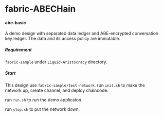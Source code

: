 # fabric-ABECHain

#### abe-basic

A demo design with separated data ledger and ABE-encrypted conversation key ledger. The data and its access policy are immutable.

##### Requirement

`fabric-sample` under `Liquid-Aristocracy` directory.

##### Start

This design use `fabric-sample/test-network`. run `init.sh` to make the network up, create channel, and deploy chaincode.

run `run.sh` to run the demo applicaton.

run `stop.sh` to put the network down.

